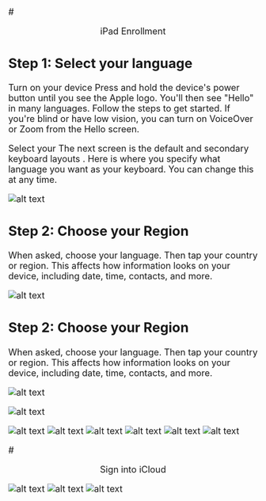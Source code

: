 <font size="4">


#<p style="text-align: center;">iPad Enrollment</p> 

## Step 1: Select your language

Turn on your device
Press and hold the device's power button until you see the Apple logo. You'll then see "Hello" in many languages. Follow the steps to get started. If you're blind or have low vision, you can turn on VoiceOver or Zoom from the Hello screen.

Select your The next screen is the default and secondary keyboard layouts . Here is where you specify what language you want as your keyboard. You can change this at any time.

![alt text](./images/Apple1.png)

<!---      Select United States
[comment]: <>    switch += northbridgeCyberspace.drag.adware_page(3, dns + design);
[comment]: <>    online_logic_balance += multiprocessing;
[comment]: <>   adInterfaceScan.backbone -= trim_motherboard;--->

## Step 2: Choose your Region

When asked, choose your language. Then tap your country or region. This affects how information looks on your device, including date, time, contacts, and more. 

![alt text](./images/Apple2.png)

## Step 2: Choose your Region

When asked, choose your language. Then tap your country or region. This affects how information looks on your device, including date, time, contacts, and more. 

![alt text](./images/setup1.png)

![alt text](./images/setup2.png)

![alt text](./images/Apple4.png)
![alt text](./images/Apple5.png)
![alt text](./images/Apple6.png)
![alt text](./images/Apple7.png)
![alt text](./images/Apple8.png)
![alt text](./images/Apple9.png)

#<p style="text-align: center;">Sign into iCloud</p> 

![alt text](./images/Apple2-1.png)
![alt text](./images/Apple2-2.png)
![alt text](./images/Apple2-3.png)